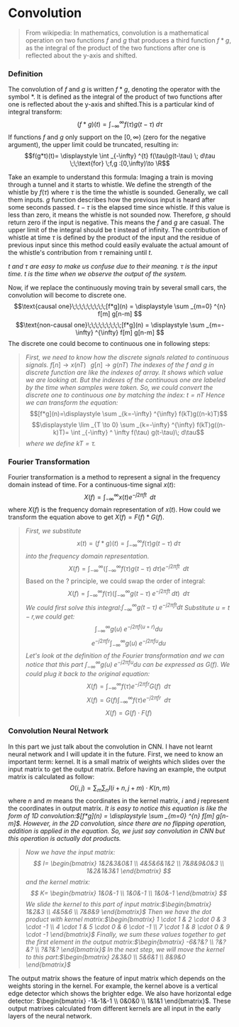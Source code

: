 # Convolution 
> From wikipedia: In mathematics, convolution is a mathematical operation on two functions $f$ and $g$ that produces a third function $f*g$, as the integral of the product of the two functions after one is reflected about the y-axis and shifted.

### Definition
The convolution of $f$ and $g$ is written $f*g$, denoting the operator with the symbol $*$. It is defined as the integral of the product of two functions after one is reflected about the y-axis and shifted.This is a particular kind of integral transform:
$$(f*g)(t) = \displaystyle \int _{-\infty} ^ \infty  f(\tau) g(t-\tau)\; d\tau$$
If functions $f$ and $g$ only support on the $[0,\infty)$ (zero for the negative argument), the upper limit could be truncated, resulting in:
$$f(g*t)(t)= \displaystyle \int _{-\infty} ^{t} f(\tau)g(t-\tau) \; d\tau \;\;\text{for} \;f,g :[0,\infty)\to \R$$ 

Take an example to understand this formula:
Imaging a train is moving through a tunnel and it starts to whistle. We define the strength of the whistle by $f(\tau)$ where $\tau$ is the time the whistle is sounded. Generally, we call them inputs. $g$ function describes how the previous input is heard after some seconds passed.  $t-\tau$ is the elapsed time since whistle. If this value is less than zero, it means the whistle is not sounded now. Therefore, $g$ should return zero if the input is negative. This means the $f$ and $g$ are casual. The upper limit of the integral should be t instead of infinity. The contribution of whistle at time $\tau$ is defined by the product of the input and the residue of previous input since this method could easily evaluate the actual amount of the whistle's contribution from $\tau$ remaining until $t$. 

*t and $\tau$ are easy to make us confuse due to their meaning.*
*$\tau$ is the input time.*
*$t$ is the time when we observe the output of the system.*

Now, if we replace the continuously moving train by several small cars, the convolution will become to discrete one. 
$$\text{causal one}\;\;\;\;\;\;\;\;\;[f*g](n) = \displaystyle \sum _{m=0} ^{n} f[m] g[n-m] $$
$$\text{non-causal one}\;\;\;\;\;\;\;\;\;[f*g](n) = \displaystyle \sum _{m=-\infty} ^{\infty} f[m] g[n-m] $$
The discrete one could become to continuous one in following steps:
>*First, we need to know how the discrete signals related to continuous signals.*
$f[n]\to x(nT) \;\;\;g[n]\to g(nT)$
*The indexes of the $f$ and $g$ in discrete function are like the indexes of array. It shows which value we are looking at. But the indexes of the continuous one are labeled by the time when samples were taken.*
*So, we could convert the discrete one to continuous one by matching the index: $t=nT$*
*Hence we can transform the equation:*
$$[f*g](n)=\displaystyle \sum _{k=-\infty} ^{\infty} f(kT)g((n-k)T)$$
$$\displaystyle \lim _{T \to 0} \sum _{k=-\infty} ^{\infty} f(kT)g((n-k)T)= \int _{-\infty} ^ \infty  f(\tau) g(t-\tau)\; d\tau$$
*where we define $kT=\tau$.*

### Fourier Transformation
Fourier transformation is a method to represent a signal in the frequency domain instead of time.
For a continuous-time signal $x(t)$:
$$X(f)=\displaystyle \int ^{\infty} _{-\infty} x(t)e^{-j2\pi ft} \;\; dt \tag {*}$$ 
where $X(f)$ is the frequency domain representation of $x(t)$.
How could we transform the equation above to get $X(f)=F(f)*G(f)$.
>*First, we substitute*
$$x(t)= (f*g)(t) = \displaystyle \int _{-\infty} ^ \infty  f(\tau) g(t-\tau)\; d\tau$$*into the frequency domain representation.*
$$X(f)=\displaystyle \int ^{\infty} _{-\infty} \left( \int _{-\infty} ^ \infty  f(\tau) g(t-\tau)\; d\tau \right) e^{-j2\pi ft} \;\; dt$$
Based on the ? principle, we could swap the order of integral:
$$X(f)=\displaystyle \int ^{\infty} _{-\infty} f(\tau) \left( \int _{-\infty} ^ \infty    g(t-\tau)\;e^{-j2\pi ft}\; dt \right)  \;\; d\tau$$
*We could first solve this integral:$\displaystyle\int _{-\infty} ^ \infty  g(t-\tau)\;e^{-j2\pi ft} dt$*
*Substitute $u=t-r$,we could get:*
$$\displaystyle \int _{-\infty} ^ \infty  g(u)\;e^{-j2\pi f(u+r)} du$$
$$\displaystyle e^{-j2\pi fr} \int _{-\infty} ^ \infty  g(u)\;e^{-j2\pi fu} du$$
*Let's look at the definition of the Fourier transformation and we can notice that this part $\displaystyle\int _{-\infty} ^ \infty  g(u)\;e^{-j2\pi fu} du$ can be expressed as $G(f)$.
We could plug it back to the original equation:*
$$X(f)=\displaystyle \int ^{\infty} _{-\infty} f(\tau) e^{-j2\pi fr} G(f)  \;\; d\tau$$
$$X(f)=\displaystyle G(f)\int ^{\infty} _{-\infty} f(\tau) e^{-j2\pi fr}   \;\; d\tau$$
$$X(f)=\displaystyle G(f)\cdot F(f)$$
### Convolution Neural Network
In this part we just talk about the convolution in CNN. I have not learnt neural network and I will update it in the future. 
First, we need to know an important term: kernel. It is a small matrix of weights which slides over the input matrix to get the output matrix.
Before having an example, the output matrix is calculated as follow:
$$O(i,j)=\displaystyle \sum _{m} \sum _{n} I(i+n,j+m) \cdot K(n,m)$$
where $n$ and $m$ means the coordinates in the kernel matrix, $i$ and $j$ represent the coordinates in output matrix.
*It is easy to notice this equation is like the form of 1D convolution:$[f*g](n) = \displaystyle \sum _{m=0} ^{n} f[m] g[n-m]$. However, in the 2D convolution, since there are no flipping operation, addition is applied in the equation. So, we just say convolution in CNN but this operation is actually dot products.*
>*Now we have the input matrix:
$$ 
    I= \begin{bmatrix} 
        1&2&3&0&1 \\ 
        4&5&6&1&2 \\ 
        7&8&9&0&3 \\
        1&2&1&3&1
        \end{bmatrix}
    $$
and the kernel matrix:
$$
    K= \begin{bmatrix}
        1&0&-1 \\
        1&0&-1 \\
        1&0&-1 
    \end{bmatrix}
$$
We slide the kernel to this part of input matrix:$\begin{bmatrix}
        1&2&3 \\
        4&5&6 \\
        7&8&9 
    \end{bmatrix}$
Then we have the dot product with kernel matrix:$\begin{bmatrix}
        1 \cdot 1 & 2 \cdot 0 & 3 \cdot -1 \\
        4 \cdot 1 & 5 \cdot 0 & 6 \cdot -1 \\
        7 \cdot 1 & 8 \cdot 0 & 9 \cdot -1
    \end{bmatrix}$
Finally, we sum these values together to get the first element in the output matrix:$\begin{bmatrix}
        -6&?&? \\
        ?&?&? \\
        ?&?&? 
    \end{bmatrix}$
In the next step, we will move the kernel to this part:$\begin{bmatrix}
        2&3&0 \\
        5&6&1 \\
        8&9&0 
    \end{bmatrix}$*

The output matrix shows the feature of input matrix which depends on the weights storing in the kernel. For example, the kernel above is a vertical edge detector which shows the brighter edge. We also have horizontal edge detector: $\begin{bmatrix}
        -1&-1&-1 \\
        0&0&0 \\
        1&1&1 
    \end{bmatrix}$. 
These output matrixes calculated from different kernels are all input in the early layers of the neural network.